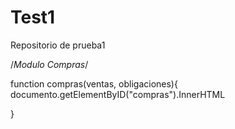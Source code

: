 # Test1
Repositorio de prueba1

/*Modulo Compras*/

function compras(ventas, obligaciones){
    documento.getElementByID("compras").InnerHTML

}
